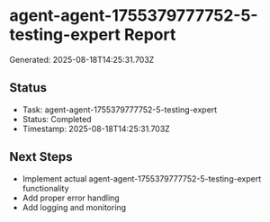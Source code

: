 # agent-agent-1755379777752-5-testing-expert Report

Generated: 2025-08-18T14:25:31.703Z

## Status
- Task: agent-agent-1755379777752-5-testing-expert
- Status: Completed
- Timestamp: 2025-08-18T14:25:31.703Z

## Next Steps
- Implement actual agent-agent-1755379777752-5-testing-expert functionality
- Add proper error handling
- Add logging and monitoring
